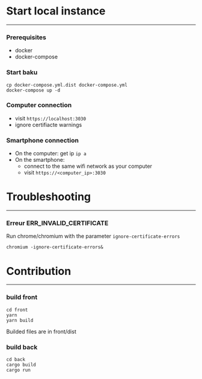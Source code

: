 # Start local instance
-----------------------

### Prerequisites
  - docker
  - docker-compose

### Start baku
```
cp docker-compose.yml.dist docker-compose.yml
docker-compose up -d
```

### Computer connection
- visit `https://localhost:3030`
- ignore certifiacte warnings

### Smartphone connection
- On the computer: get ip `ip a`
- On the smartphone: 
  * connect to the same wifi network as your computer
  * visit `https://<computer_ip>:3030`

# Troubleshooting
-----------------

### Erreur ERR_INVALID_CERTIFICATE
Run chrome/chromium with the parameter `ignore-certificate-errors`
```
chromium -ignore-certificate-errors&
```

# Contribution
--------------

### build front
```
cd front
yarn
yarn build
```
Builded files are in front/dist

### build back
```
cd back
cargo build
cargo run
```
